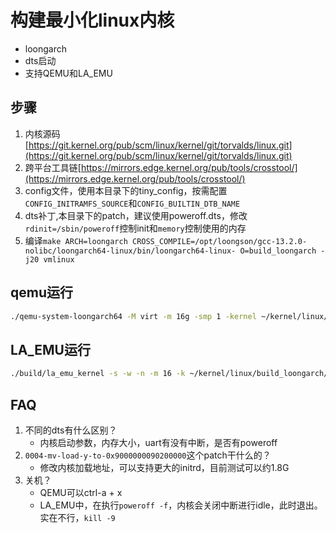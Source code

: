 # 构建最小化linux内核
- loongarch
- dts启动
- 支持QEMU和LA_EMU

## 步骤
1. 内核源码[https://git.kernel.org/pub/scm/linux/kernel/git/torvalds/linux.git](https://git.kernel.org/pub/scm/linux/kernel/git/torvalds/linux.git)
2. 跨平台工具链[https://mirrors.edge.kernel.org/pub/tools/crosstool/](https://mirrors.edge.kernel.org/pub/tools/crosstool/)
3. config文件，使用本目录下的tiny_config，按需配置`CONFIG_INITRAMFS_SOURCE`和`CONFIG_BUILTIN_DTB_NAME`
4. dts补丁,本目录下的patch，建议使用poweroff.dts，修改`rdinit=/sbin/poweroff`控制init和`memory`控制使用的内存
5. 编译`make ARCH=loongarch CROSS_COMPILE=/opt/loongson/gcc-13.2.0-nolibc/loongarch64-linux/bin/loongarch64-linux- O=build_loongarch -j20 vmlinux`

## qemu运行
```bash
./qemu-system-loongarch64 -M virt -m 16g -smp 1 -kernel ~/kernel/linux/build_loongarch/vmlinux --nographic -serial mon:stdio
```

## LA_EMU运行
```bash
./build/la_emu_kernel -s -w -n -m 16 -k ~/kernel/linux/build_loongarch/vmlinux
```

## FAQ
1. 不同的dts有什么区别？
    - 内核启动参数，内存大小，uart有没有中断，是否有poweroff
2. `0004-mv-load-y-to-0x9000000090200000`这个patch干什么的？
    - 修改内核加载地址，可以支持更大的initrd，目前测试可以约1.8G
3. 关机？
    - QEMU可以ctrl-a + x
    - LA_EMU中，在执行`poweroff -f`，内核会关闭中断进行idle，此时退出。实在不行，`kill -9`
